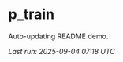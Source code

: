 # p_train

Auto-updating README demo.

<!--START_SECTION:status-->
_Last run: 2025-09-04 07:18 UTC_
<!--END_SECTION:status-->


























































































































































































































































































































































